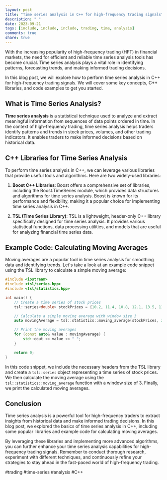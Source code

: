 ```yaml
---
layout: post
title: "Time series analysis in C++ for high-frequency trading signals"
description: " "
date: 2023-09-21
tags: [include, include, include, trading, time, analysis]
comments: true
share: true
---
```


With the increasing popularity of high-frequency trading (HFT) in financial markets, the need for efficient and reliable time series analysis tools has become crucial. Time series analysis plays a vital role in identifying patterns, forecasting trends, and making informed trading decisions. 

In this blog post, we will explore how to perform time series analysis in C++ for high-frequency trading signals. We will cover some key concepts, C++ libraries, and code examples to get you started.

## What is Time Series Analysis?

**Time series analysis** is a statistical technique used to analyze and extract meaningful information from sequences of data points ordered in time. In the context of high-frequency trading, time series analysis helps traders identify patterns and trends in stock prices, volumes, and other trading indicators. It enables traders to make informed decisions based on historical data.

## C++ Libraries for Time Series Analysis

To perform time series analysis in C++, we can leverage various libraries that provide useful tools and algorithms. Here are two widely-used libraries:

1. **Boost C++ Libraries**: Boost offers a comprehensive set of libraries, including the Boost.TimeSeries module, which provides data structures and algorithms for time series analysis. Boost is known for its performance and flexibility, making it a popular choice for implementing time series analysis in C++.

2. **TSL (Time Series Library)**: TSL is a lightweight, header-only C++ library specifically designed for time series analysis. It provides various statistical functions, data processing utilities, and models that are useful for analyzing financial time series data.

## Example Code: Calculating Moving Averages

Moving averages are a popular tool in time series analysis for smoothing data and identifying trends. Let's take a look at an example code snippet using the TSL library to calculate a simple moving average:

```cpp
#include <iostream>
#include <tsl/series.hpp>
#include <tsl/statistics.hpp>

int main() {
    // Create a time series of stock prices
    tsl::series<double> stockPrices = {10.2, 11.4, 10.8, 12.1, 13.5, 11.9, 9.7};

    // Calculate a simple moving average with window size 3
    auto movingAverage = tsl::statistics::moving_average(stockPrices, 3);

    // Print the moving averages
    for (const auto& value : movingAverage) {
        std::cout << value << " ";
    }

    return 0;
}
```

In this code snippet, we include the necessary headers from the TSL library and create a `tsl::series` object representing a time series of stock prices. We then calculate the moving average using the `tsl::statistics::moving_average` function with a window size of 3. Finally, we print the calculated moving averages.

## Conclusion

Time series analysis is a powerful tool for high-frequency traders to extract insights from historical data and make informed trading decisions. In this blog post, we explored the basics of time series analysis in C++, including some popular libraries and example code for calculating moving averages.

By leveraging these libraries and implementing more advanced algorithms, you can further enhance your time series analysis capabilities for high-frequency trading signals. Remember to conduct thorough research, experiment with different techniques, and continuously refine your strategies to stay ahead in the fast-paced world of high-frequency trading.

#trading #time-series #analysis #C++